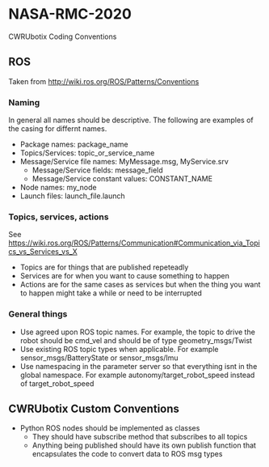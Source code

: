 # NASA-RMC-2020

CWRUbotix Coding Conventions

## ROS 
Taken from http://wiki.ros.org/ROS/Patterns/Conventions

### Naming

In general all names should be descriptive. The following are examples of the casing for differnt names. 

* Package names: package_name
* Topics/Services: topic_or_service_name
* Message/Service file names: MyMessage.msg, MyService.srv
  * Message/Service fields: message_field
  * Message/Service constant values: CONSTANT_NAME
* Node names: my_node
* Launch files: launch_file.launch

### Topics, services, actions
See https://wiki.ros.org/ROS/Patterns/Communication#Communication_via_Topics_vs_Services_vs_X

* Topics are for things that are published repeteadly
* Services are for when you want to cause something to happen
* Actions are for the same cases as services but when the thing you want to happen might take a while or need to be interrupted

### General things

* Use agreed upon ROS topic names. For example, the topic to drive the robot should be cmd_vel and should be of type geometry_msgs/Twist
* Use existing ROS topic types when applicable. For example sensor_msgs/BatteryState or sensor_msgs/Imu
* Use namespacing in the parameter server so that everything isnt in the global namespace. For example autonomy/target_robot_speed instead of target_robot_speed

## CWRUbotix Custom Conventions

* Python ROS nodes should be implemented as classes
  * They should have subscribe method that subscribes to all topics
  * Anything being published should have its own publish function that encapsulates the code to convert data to ROS msg types





